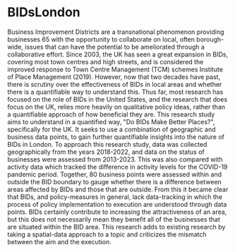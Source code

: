 # BIDsLondon
Business Improvement Districts are a transnational phenomenon providing businesses 65 with the opportunity to collaborate on local, often borough-wide, issues that can have the potential to be ameliorated through a collaborative effort. Since 2003, the UK has seen a great expansion in BIDs, covering most town centres and high streets, and is considered the improved response to Town Centre Management (TCM) schemes Institute of Place Management (2019). However, now that two decades have past, there is scrutiny over the effectiveness of BIDs in local areas and whether there is a quantifiable way to understand this. Thus far, most research has focused on the role of BIDs in the United States, and
the research that does focus on the UK, relies more heavily on qualitative policy ideas, rather than a quantifiable approach of how beneficial they are. This research study aims to understand in a quantified way, "Do BIDs Make Better Places?", specifically for the
UK. It seeks to use a combination of geographic and business data points, to gain further quantifiable insights into the nature of BIDs in London. To approach this research study, data was collected geographically from the years 2018-2022, and data on the status of businesses were assessed from 2013-2023. This was also compared with activity data which tracked the difference in activity levels for the COVID-19 pandemic period. Together,
80 business points were assessed within and outside the BID boundary to gauge whether there is a difference between areas affected by BIDs and those that are outside. From this it became clear that BIDs, and policy-measures in general, lack data-tracking in which the process of policy implementation to execution are understood through data points. BIDs certainly contribute to increasing the attractiveness of an area, but this does not
 necessarily mean they benefit all of the businesses that are situated within the BID area. This research adds to existing research by taking a spatial-data approach to a topic and criticizes the mismatch between the aim and the execution.
